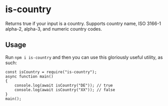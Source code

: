 # is-country

Returns true if your input is a country. Supports country name, ISO 3166-1 alpha-2, alpha-3, and numeric country codes.

## Usage

Run `npm i is-country` and then you can use this gloriously useful utility, as such:

    const isCountry = require("is-country");
    async function main()
    {
        console.log(await isCountry("DE")); // true
        console.log(await isCountry("XX")); // false
    }
    main();
